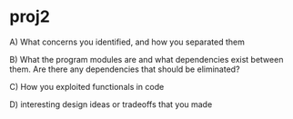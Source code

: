 proj2
=====

A) What concerns you identified, and how you separated them

B) What the program modules are and what dependencies exist between them. Are there any
dependencies that should be eliminated? 


C) How you exploited functionals in code

D) interesting design ideas or tradeoffs that you made 
